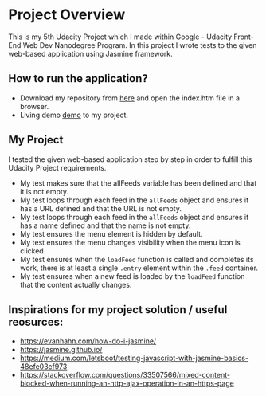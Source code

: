 # Project Overview

This is my 5th Udacity Project which I made within Google - Udacity Front- End Web Dev Nanodegree Program. 
In this project I wrote tests to the given web-based application using Jasmine framework.

## How to run the application?
* Download my repository from [here](https://github.com/DoraLencse/JasmineProject) and open the index.htm file in a browser.
* Living demo [demo](https://doralencse.github.io/JasmineProject/) to my project.

## My Project

I tested the given web-based application step by step in order to fulfill this Udacity Project requirements.

* My test makes sure that the allFeeds variable has been defined and that it is not empty.
* My test loops through each feed in the `allFeeds` object and ensures it has a URL defined and that the URL is not empty.
* My test loops through each feed in the `allFeeds` object and ensures it has a name defined and that the name is not empty.
* My test ensures the menu element is hidden by default.
* My test ensures the menu changes visibility when the menu icon is clicked
* My test ensures when the `loadFeed` function is called and completes its work, there is at least a single `.entry` element within the `.feed` container.
* My test ensures when a new feed is loaded by the `loadFeed` function that the content actually changes.

## Inspirations for my project solution / useful reosurces:
* https://evanhahn.com/how-do-i-jasmine/
* https://jasmine.github.io/
* https://medium.com/letsboot/testing-javascript-with-jasmine-basics-48efe03cf973
* https://stackoverflow.com/questions/33507566/mixed-content-blocked-when-running-an-http-ajax-operation-in-an-https-page


